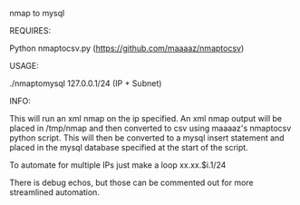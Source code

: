 nmap to mysql

REQUIRES:

Python
nmaptocsv.py (https://github.com/maaaaz/nmaptocsv)


USAGE:

./nmaptomysql 127.0.0.1/24
(IP + Subnet)


INFO:

This will run an xml nmap on the ip specified.
An xml nmap output will be placed in /tmp/nmap and then converted to csv using maaaaz's nmaptocsv python script. This will then be converted to a mysql insert statement and placed in the mysql database specified at the start of the script.


To automate for multiple IPs just make a loop xx.xx.$i.1/24

There is debug echos, but those can be commented out for more streamlined automation. 




